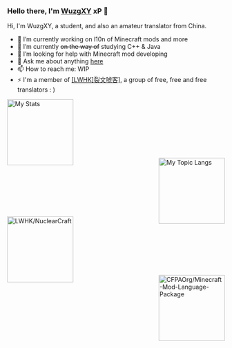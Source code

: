 ### Hello there, I'm [WuzgXY](https://github.com/WuzgXY-GitHub) xP 👋

Hi, I'm WuzgXY, a student, and also an amateur translator from China.

- 🔭 I’m currently working on l10n of Minecraft mods and more
- 🌱 I’m currently ~~on the way of~~ studying C++ & Java
- 🤔 I’m looking for help with Minecraft mod developing
- 💬 Ask me about anything [here](https://github.com/WuzgXY-GitHub/WuzgXY-GitHub/issues)
- 📫 How to reach me: WIP
- ⚡ I'm a member of <a target="_blank" href="https://github.com/LWHK" title="sp Litwordhoek">[<abbr title="sp Litwordhoek">LWHK</abbr>]裂文唬客]</a>, a group of free, free and free translators : )

<a href="https://github.com/anuraghazra/github-readme-stats/" target="_blank" title=" My stats and my topic langs">
  <img alt="My Stats" align="left" height="153" src="https://github-readme-stats.vercel.app/api?username=WuzgXY-GitHub&count_private=false&show_icons=true&theme=gruvbox&hide_title=true/" />
  <br /><br /><br /><br /><br /><br /><br /><br />
  <img alt="My Topic Langs" align="right" height="153" src="https://github-readme-stats.vercel.app/api/top-langs/?username=WuzgXY-GitHub&count_private=false&theme=gruvbox&layout=default/" />
</a>
<br /><br /><br /><br /><br /><br /><br /><br />
<a target="_blank" href="https://github.com/LWHK/NuclearCraft/" title="CHS Translation of NuclearCraft: Overhauled">
  <img alt="LWHK/NuclearCraft" align="left" height="153" src="https://github-readme-stats.vercel.app/api/pin/?username=LWHK&theme=gruvbox&repo=NuclearCraft" />
</a>
<br /><br /><br /><br /><br /><br /><br /><br />
<a target="_blank" href="https://github.com/CFPAOrg/Minecraft-Mod-Language-Package/" title="CFPA CHS L10n Project">
  <img alt="CFPAOrg/Minecraft-Mod-Language-Package" align="right" height="153" src="https://github-readme-stats.vercel.app/api/pin/?username=CFPAOrg&theme=gruvbox&repo=Minecraft-Mod-Language-Package" />
</a>
                                                  
<!--### Hi there 👋

**WuzgXY-GitHub/WuzgXY-GitHub** is a ✨ _special_ ✨ repository because its `README.md` (this file) appears on your GitHub profile.

Here are some ideas to get you started:

- 🔭 I’m currently working on ...
- 🌱 I’m currently learning ...
- 👯 I’m looking to collaborate on ...
- 🤔 I’m looking for help with ...
- 💬 Ask me about ...
- 📫 How to reach me: ...
- 😄 Pronouns: ...
- ⚡ Fun fact: ...

-->

<!--

**Great thanks to [Anurag Hazra](https://github.com/anuraghazra) who made the templates of stats!**

-->
